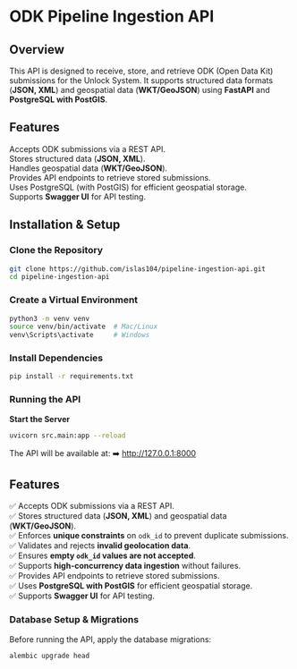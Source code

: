 # **ODK Pipeline Ingestion API**

## **Overview**

This API is designed to receive, store, and retrieve ODK (Open Data Kit) submissions for the Unlock System. It supports structured data formats (**JSON, XML**) and geospatial data (**WKT/GeoJSON**) using **FastAPI** and **PostgreSQL with PostGIS**.

## **Features**

Accepts ODK submissions via a REST API.  
Stores structured data (**JSON, XML**).  
Handles geospatial data (**WKT/GeoJSON**).  
Provides API endpoints to retrieve stored submissions.  
Uses PostgreSQL (with PostGIS) for efficient geospatial storage.  
Supports **Swagger UI** for API testing.

## **Installation & Setup**

### **Clone the Repository**

```sh
git clone https://github.com/islas104/pipeline-ingestion-api.git
cd pipeline-ingestion-api
```

### Create a Virtual Environment

```sh
python3 -m venv venv
source venv/bin/activate  # Mac/Linux
venv\Scripts\activate     # Windows
```

### Install Dependencies

```sh
pip install -r requirements.txt
```

### Running the API

**Start the Server**

```sh
uvicorn src.main:app --reload
```

The API will be available at:
➡️ http://127.0.0.1:8000

## **Features**
✅ Accepts ODK submissions via a REST API.  
✅ Stores structured data (**JSON, XML**) and geospatial data (**WKT/GeoJSON**).  
✅ Enforces **unique constraints** on `odk_id` to prevent duplicate submissions.  
✅ Validates and rejects **invalid geolocation data**.  
✅ Ensures **empty `odk_id` values are not accepted**.  
✅ Supports **high-concurrency data ingestion** without failures.  
✅ Provides API endpoints to retrieve stored submissions.  
✅ Uses **PostgreSQL with PostGIS** for efficient geospatial storage.  
✅ Supports **Swagger UI** for API testing.  

### **Database Setup & Migrations**

Before running the API, apply the database migrations:

```sh
alembic upgrade head
```

